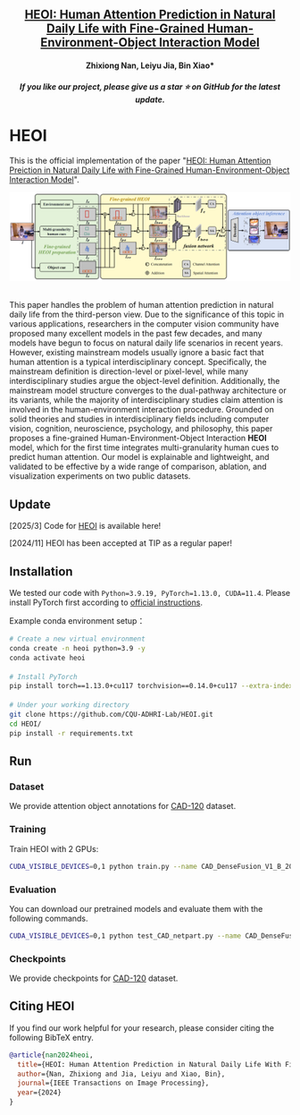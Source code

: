 <h2 align="center">
  <a href="https://ieeexplore.ieee.org/abstract/document/10794598">
    HEOI: Human Attention Prediction in Natural Daily Life with Fine-Grained Human-Environment-Object Interaction Model
  </a>
</h2>
<h4 align="center" color="A0A0A0"> Zhixiong Nan, Leiyu Jia, Bin Xiao* </h4>
<h5 align="center"> If you like our project, please give us a star ⭐ on GitHub for the latest update.</h5>

# HEOI
This is the official implementation of the paper "[HEOI: Human Attention Preiction in Natural Daily Life with Fine-Grained Human-Environment-Object Interaction Model](https://ieeexplore.ieee.org/abstract/document/10794598)".

<div align="center">
  <img src="figures/method.png"/>
</div><br/>

This paper handles the problem of human attention prediction in natural daily life from the third-person view. Due to the significance of this topic in various applications, researchers in the computer vision community have proposed many excellent models in the past few decades, and many models have begun to focus on natural daily life scenarios in recent years. However, existing mainstream models usually ignore a basic fact that human attention is a typical interdisciplinary concept. Specifically, the mainstream definition is direction-level or pixel-level, while many interdisciplinary studies argue the object-level definition. Additionally, the mainstream model structure converges to the dual-pathway architecture or its variants, while the majority of interdisciplinary studies claim attention is involved in the human-environment interaction procedure. Grounded on solid theories and studies in interdisciplinary fields including computer vision, cognition, neuroscience, psychology, and philosophy, this paper proposes a fine-grained Human-Environment-Object Interaction **HEOI** model, which for the first time integrates multi-granularity human cues to predict human attention. Our model is explainable and lightweight, and validated to be effective by a wide range of comparison, ablation, and visualization experiments on two public datasets.

## Update
[2025/3] Code for [HEOI](https://github.com/CQU-ADHRI-Lab/HEOI) is available here!

[2024/11] HEOI has been accepted at TIP as a regular paper!

## Installation

We tested our code with `Python=3.9.19, PyTorch=1.13.0, CUDA=11.4`. Please install PyTorch first according to [official instructions](https://pytorch.org/get-started/previous-versions/).

Example conda environment setup：

```bash
# Create a new virtual environment
conda create -n heoi python=3.9 -y
conda activate heoi

# Install PyTorch
pip install torch==1.13.0+cu117 torchvision==0.14.0+cu117 --extra-index-url https://download.pytorch.org/whl/cu117

# Under your working directory
git clone https://github.com/CQU-ADHRI-Lab/HEOI.git
cd HEOI/
pip install -r requirements.txt
```

## Run
### Dataset
We provide attention object annotations for <a href="https://drive.google.com/drive/folders/1_ExuT3rxAk6fC_aY-uM_L7eHMqd3__N5?usp=sharing" target="_blank">CAD-120</a> dataset.


### Training

Train HEOI with 2 GPUs:

```sh
CUDA_VISIBLE_DEVICES=0,1 python train.py --name CAD_DenseFusion_V1_B_200_LR0001 --model_name Dense_V1 --network_name Dense_fusion_V1 --batch_size 200 --lr_G 0.0001 --nepochs_decay 5 --nepochs_no_decay 5
```

### Evaluation

You can download our pretrained models and evaluate them with the following commands. 
```sh
CUDA_VISIBLE_DEVICES=0,1 python test_CAD_netpart.py --name CAD_DenseFusion_V1_B_200_LR0001 --model_name Dense_V1 --network_name Dense_fusion_V1 --batch_size 200 --lr_G 0.0001 --nepochs_decay 5 --nepochs_no_decay 5
```
### Checkpoints
We provide checkpoints for <a href="[https://drive.google.com/drive/folders/1_ExuT3rxAk6fC_aY-uM_L7eHMqd3__N5?usp=sharing](https://drive.google.com/file/d/1so-3t07-v0rn1zQ5S2wOrD2K30lbd6IS/view?usp=sharing)" target="_blank">CAD-120</a> dataset.


## <a name="CitingMIDETR"></a>Citing HEOI

If you find our work helpful for your research, please consider citing the following BibTeX entry.

```BibTeX
@article{nan2024heoi,
  title={HEOI: Human Attention Prediction in Natural Daily Life With Fine-Grained Human-Environment-Object Interaction Model},
  author={Nan, Zhixiong and Jia, Leiyu and Xiao, Bin},
  journal={IEEE Transactions on Image Processing},
  year={2024}
}
```
